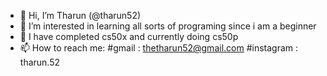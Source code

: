 - 👋 Hi, I’m Tharun (@tharun52)
- 👀 I’m interested in learning all sorts of programing since i am a beginner
- 🌱 I have completed cs50x and currently doing cs50p
- 📫 How to reach me:
        #gmail : thetharun52@gmail.com 
        #instagram : tharun.52
        
<!---
tharun52/tharun52 is a ✨ special ✨ repository because its `README.md` (this file) appears on your GitHub profile.
You can click the Preview link to take a look at your changes.
--->
